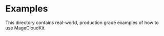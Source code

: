 # Examples

This directory contains real-world, production grade examples of how to use MageCloudKit.
